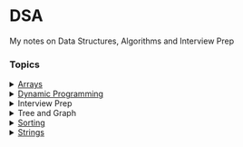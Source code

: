 # DSA

My notes on Data Structures, Algorithms and Interview Prep

### Topics
<details>
<summary><a href="/Arrays">Arrays</a></summary>
</details>
<details>
<summary><a href="/Dynamic-Programming">Dynamic Programming</a></summary>
</details>
<details>
<summary>Interview Prep</summary>
  <ul>
    <li><a href="/Interview_prep/Adobe">Adobe</a></li>
    <li><a href="/Interview_prep/Goldman_Sachs">Goldman Sachs</a></li>
    <li><a href="/Interview_prep/Google">Google</a></li>
    <li><a href="#">Facebook</a></li>
  </ul>
</details>
<details>
<summary>Tree and Graph</summary>
  <ul>
    <li><a href="#">Tree</a></li>
    <li><a href="/Graphs">Graph</a></li>
 </ul>
</details>
<details>
<summary><a href="/Sorting">Sorting</a></summary>
</details>
<details>
<summary><a href="/Strings">Strings</a></summary>
</details>
